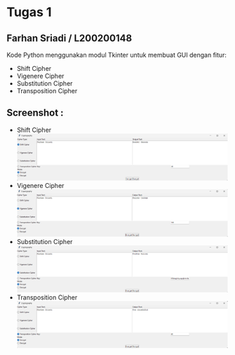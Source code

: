 # Tugas 1

## Farhan Sriadi / L200200148
Kode Python menggunakan modul Tkinter untuk membuat GUI dengan fitur: 
- Shift Cipher
- Vigenere Cipher
- Substitution Cipher
- Transposition Cipher


## Screenshot :
- Shift Cipher
![img1](/Aplikasi%20Kriptografi/screenshot/1.png)
- Vigenere Cipher
![img2](/Aplikasi%20Kriptografi/screenshot/2.png)
- Substitution Cipher
![img3](/Aplikasi%20Kriptografi/screenshot/3.png)
- Transposition Cipher
![img4](/Aplikasi%20Kriptografi/screenshot/4.png)
